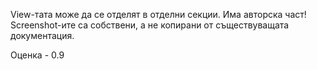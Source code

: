 View-тата може да се отделят в отделни секции. Има авторска част! Screenshot-ите са собствени, а не копирани от съществуващата  документация.

Оценка - 0.9
